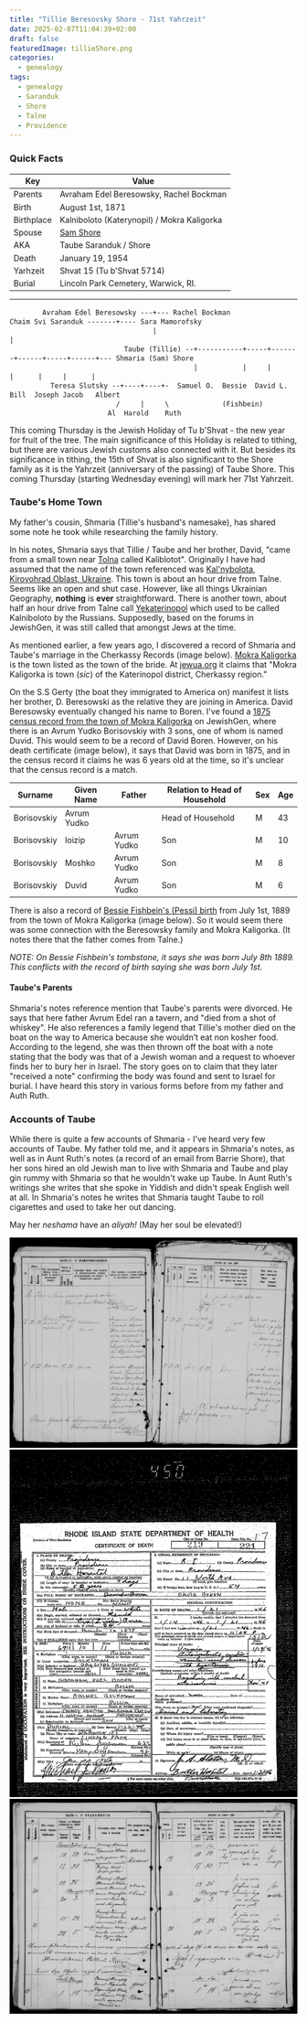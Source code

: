 ```yaml
---
title: "Tillie Beresovsky Shore - 71st Yahrzeit"
date: 2025-02-07T11:04:39+02:00
draft: false
featuredImage: tillieShore.png
categories:
  - genealogy
tags:
  - genealogy
  - Saranduk
  - Shore
  - Talne
  - Providence
---
```


### Quick Facts

| Key        | Value                                              |
| --------   | ----------------------------------------------     |
| Parents    | Avraham Edel Beresowsky, Rachel Bockman            |
| Birth      | August 1st, 1871                                   |
| Birthplace | Kalniboloto (Katerynopil)  / Mokra Kaligorka       |
| Spouse     | [Sam Shore](/post/the-80th-yahrtzeit-of-sam-shore) |
| AKA        | Taube Saranduk / Shore                             |
| Death      | January 19, 1954                                   |
| Yarhzeit   | Shvat 15 (Tu b'Shvat 5714)                         |
| Burial     | Lincoln Park Cemetery, Warwick, RI.                |

---

```goat
        Avraham Edel Beresowsky ---+--- Rachel Bockman                           Chaim Svi Saranduk -------+---- Sara Mamorofsky
                                   |                                                                       |
                            Taube (Tillie) --+-----------+-----+-------+------+-----+------+--- Shmaria (Sam) Shore
                                             |           |     |       |      |     |      |
          Teresa Slutsky --+----+----+-  Samuel O.  Bessie  David L. Bill  Joseph Jacob   Albert
                          /     |     \             (Fishbein)
                        Al  Harold    Ruth                                    
```

This coming Thursday is the Jewish Holiday of Tu b'Shvat - the new year for fruit of the tree. The main significance of this Holiday is related to tithing, but there are various Jewish customs also connected with it. But besides its significance in tithing, the 15th of Shvat is also significant to the Shore family as it is the Yahrzeit (anniversary of the passing) of Taube Shore. This coming Thursday (starting Wednesday evening) will mark her 71st Yahrzeit.

### Taube's Home Town

My father's cousin, Shmaria (Tillie's husband's namesake), has shared some note he took while researching the family history.

In his notes, Shmaria says that Tillie / Taube and her brother, David, "came from a small town near [Tolna](https://www.jewishgen.org/ukraine/GEO_Town.asp?id=156) called Kaliblotot". Originally I have had assumed that the name of the town referenced was [Kal'nybolota, Kirovohrad Oblast, Ukraine](https://www.jewishgen.org/ukraine/GEO_town.asp?id=24). This town is about an hour drive from Talne. Seems like an open and shut case. However, like all things Ukrainian Geography, **nothing** is **ever** straightforward. There is another town, about half an hour drive from Talne call [Yekaterinopol](https://www.jewishgen.org/ukraine/GEO_Town.asp?id=101) which used to be called Kalniboloto by the Russians. Supposedly, based on the forums in JewishGen, it was still called that amongst Jews at the time. 

As mentioned earlier, a few years ago, I discovered a record of Shmaria and Taube's marriage in the Cherkassy Records (image below). [Mokra Kaligorka](https://www.jewishgen.org/ukraine/GEO_Town.asp?id=121) is the town listed as the town of the bride. At [jewua.org](https://jewua.org/mokra-kaligorka/) it claims that "Mokra Kaligorka is town (_sic_) of the Katerinopol district, Cherkassy region."

On the S.S Gerty (the boat they immigrated to America on) manifest it lists her brother, D. Beresowski as the relative they are joining in America. David Beresowsky eventually changed his name to Boren. I've found a [1875 census record from the town of Mokra Kaligorka](https://www.jewishgen.org/databases/glue_s2.php?test=Y&rec=668804e1-5ba5-4884-b98a-263691a3f226_1342888) on JewishGen, where there is an Avrum Yudko Borisovskiy with 3 sons, one of whom is named Duvid. This would seem to be a record of David Boren. However, on his death certificate (image below), it says that David was born in 1875, and in the census record it claims he was 6 years old at the time, so it's unclear that the census record is a match. 

| Surname     | Given Name  | Father       | Relation to Head of Household | Sex | Age |
| ----------- | ----------- | ------------ | ----------------------------- | --- | --- |
| Borisovskiy | Avrum Yudko |              |    Head of Household          | M   | 43  |
| Borisovskiy | Ioizip      | Avrum Yudko  |     Son                       | M   | 10  |
| Borisovskiy | Moshko      | Avrum Yudko  |     Son                       | M   | 8   |
| Borisovskiy | Duvid       | Avrum Yudko  |     Son                       | M   | 6   |

There is also a record of [Bessie Fishbein's (Pessi) birth](https://www.jewishgen.org/databases/glue_s2.php?test=Y&rec=b677b88f-242d-45e5-9e25-73d3466a387b_0815267) from July 1st, 1889 from the town of Mokra Kaligorka (image below). So it would seem there was some connection with the Beresowsky family and Mokra Kaligorka. (It notes there that the father comes from Talne.) 

_NOTE: On Bessie Fishbein's tombstone, it says she was born July 8th 1889. This conflicts with the record of birth saying she was born July 1st._

#### Taube's Parents

Shmaria's notes reference mention that Taube's parents were divorced. He says that here father Avrum Edel ran a tavern, and "died from a shot of whiskey". He also references a family legend that Tillie's mother died on the boat on the way to America because she wouldn’t eat non kosher food. According to the legend, she was then thrown off the boat with a note stating that the body was that of a Jewish woman and a request to whoever finds her to bury her in Israel. The story goes on to claim that they later "received a note" confirming the body was found and sent to Israel for burial. I have heard this story in various forms before from my father and Auth Ruth.

### Accounts of Taube

While there is quite a few accounts of Shmaria - I've heard very few accounts of Taube. My father told me, and it appears in Shmaria's notes, as well as in Aunt Ruth's notes (a record of an email from Barrie Shore), that her sons hired an old Jewish man to live with Shmaria and Taube and play gin rummy with Shmaria so that he wouldn't wake up Taube. In Aunt Ruth's writings she writes that she spoke in Yiddish and didn't speak English well at all. In Shmaria's notes he writes that Shmaria taught Taube to roll cigarettes and used to take her out dancing. 

May her _neshama_ have an _aliyah!_ (May her soul be elevated!)

![The record of marriage list Mokra Kaligorka as the town Taube comes from.](marriage.jpg)![David Boren | Certificate of Death](david-boren.jpg)![Bessie Fishbein birth record](pessie-birth-record.jpg)